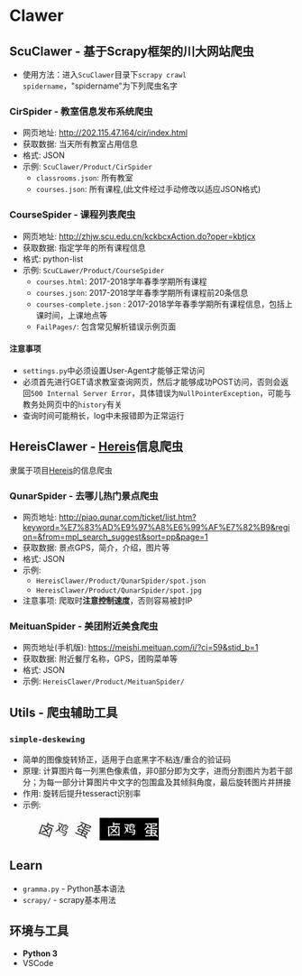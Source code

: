 # Clawer

## ScuClawer - 基于Scrapy框架的川大网站爬虫
 - 使用方法：进入`ScuClawer`目录下`scrapy crawl spidername`，"spidername"为下列爬虫名字

 ### **CirSpider - 教室信息发布系统爬虫**
 - 网页地址: http://202.115.47.164/cir/index.html
 - 获取数据: 当天所有教室占用信息
 - 格式: JSON
 - 示例: `ScuClawer/Product/CirSpider`
    - `classrooms.json`: 所有教室
    - `courses.json`: 所有课程,(此文件经过手动修改以适应JSON格式)

 ### **CourseSpider - 课程列表爬虫**
- 网页地址: http://zhjw.scu.edu.cn/kckbcxAction.do?oper=kbtjcx
 - 获取数据: 指定学年的所有课程信息
 - 格式: python-list
 - 示例: `ScuCLawer/Product/CourseSpider`
    - `courses.html`: 2017-2018学年春季学期所有课程
    - `courses.json`: 2017-2018学年春季学期所有课程前20条信息
    - `courses-complete.json` : 2017-2018学年春季学期所有课程信息，包括上课时间，上课地点等
    - `FailPages/`: 包含常见解析错误示例页面

 #### **注意事项**
  - `settings.py`中必须设置User-Agent才能够正常访问
  - 必须首先进行GET请求教室查询网页，然后才能够成功POST访问，否则会返回`500 Internal Server Error`，具体错误为`NullPointerException`，可能与教务处网页中的`history`有关
  - 查询时间可能稍长，log中未报错即为正常运行

## HereisClawer - [Hereis][2]信息爬虫
 隶属于项目[Hereis][2]的信息爬虫

 ### QunarSpider - 去哪儿热门景点爬虫
 - 网页地址: http://piao.qunar.com/ticket/list.htm?keyword=%E7%83%AD%E9%97%A8%E6%99%AF%E7%82%B9&region=&from=mpl_search_suggest&sort=pp&page=1
 - 获取数据: 景点GPS，简介，介绍，图片等
 - 格式: JSON
 - 示例:
   - `HereisClawer/Product/QunarSpider/spot.json`
   - `HereisClawer/Product/QunarSpider/spot.jpg`
  - 注意事项: 爬取时**注意控制速度**，否则容易被封IP

 ### MeituanSpider - 美团附近美食爬虫
  - 网页地址(手机版): https://meishi.meituan.com/i/?ci=59&stid_b=1
  - 获取数据: 附近餐厅名称，GPS，团购菜单等
  - 格式: JSON
  - 示例: `HereisClawer/Product/MeituanSpider/`


## Utils - 爬虫辅助工具

### **`simple-deskewing`**
 - 简单的图像旋转矫正，适用于白底黑字不粘连/重合的验证码
 - 原理: 计算图片每一列黑色像素值，非0部分即为文字，进而分割图片为若干部分；为每一部分计算图片中文字的包围盒及其倾斜角度，最后旋转图片并拼接
 - 作用: 旋转后提升tesseract识别率
 - 示例: 
  <figure>
      <img src="doc/img/origin.jpg">
      <img src="doc/img/deskewing.jpg">
  </figure> 

## Learn
 - `gramma.py` - Python基本语法
 - `scrapy/` - scrapy基本用法

## 环境与工具
 - **Python 3**
 - VSCode

 [1]: doc/img/origin
 [2]: https://github.com/CicadaTalk/hereis
